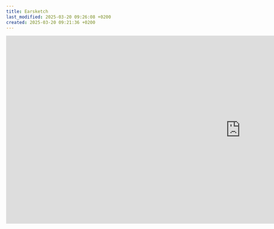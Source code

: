 ```yaml
---
title: Earsketch
last_modified: 2025-03-20 09:26:08 +0200
created: 2025-03-20 09:21:36 +0200
---
```


<iframe src="https://docs.google.com/presentation/d/e/2PACX-1vS3B2dzG6_gxXfSo8Z-BnvrNZM_QeTEmds2UG-OzSeAaiC2Eglwaa_hoXQZUB7tzg/embed?start=false&loop=false&delayms=3000" frameborder="0" width="1280" height="515" allowfullscreen="true" mozallowfullscreen="true" webkitallowfullscreen="true"></iframe>
